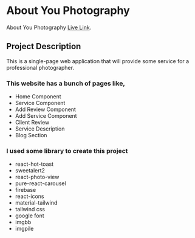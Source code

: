 # About You Photography

About You Photography [Live Link](https://about-you-photography.web.app/).

## Project Description

This is a single-page web application that will provide some service for a professional photographer.

### This website has a bunch of pages like,

- Home Component
- Service Component
- Add Review Component
- Add Service Component
- Client Review
- Service Description
- Blog Section

### I used some library to create this project

- react-hot-toast
- sweetalert2
- react-photo-view
- pure-react-carousel
- firebase
- react-icons
- material-tailwind
- tailwind css
- google font
- imgbb
- imgpile
